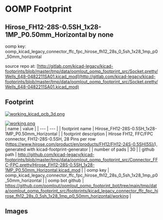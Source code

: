 # OOMP Footprint  
## Hirose_FH12-28S-0.5SH_1x28-1MP_P0.50mm_Horizontal  by none  
  
oomp key: oomp_kicad_legacy_connector_ffc_fpc_hirose_fh12_28s_0_5sh_1x28_1mp_p0_50mm_horizontal  
  
source repo at: [http://gitlab.com/kicad-legacy/kicad-footprints/blob/master/tmp/data/oomlout_oomp_footprint_src/Socket.pretty/Wells_648-0482211SA01.kicad_mod](http://gitlab.com/kicad-legacy/kicad-footprints/blob/master/tmp/data/oomlout_oomp_footprint_src/Socket.pretty/Wells_648-0482211SA01.kicad_mod)  
## Footprint  
  
[![working_kicad_pcb_3d.png](working_kicad_pcb_3d_600.png)](working_kicad_pcb_3d.png)  
  
[![working.png](working_600.png)](working.png)  
| name | value | 
| --- | --- | 
| footprint name | Hirose_FH12-28S-0.5SH_1x28-1MP_P0.50mm_Horizontal | 
| footprint description | Hirose FH12, FFC/FPC connector, FH12-28S-0.5SH, 28 Pins per row (https://www.hirose.com/product/en/products/FH12/FH12-24S-0.5SH(55)/), generated with kicad-footprint-generator | 
| number of pads | 30 | 
| github path | http://github.com/kicad-legacy/kicad-footprints/blob/master/tmp/data/oomlout_oomp_footprint_src/Connector_FFC-FPC.pretty/Hirose_FH12-28S-0.5SH_1x28-1MP_P0.50mm_Horizontal.kicad_mod | 
| oomp key | oomp_kicad_legacy_connector_ffc_fpc_hirose_fh12_28s_0_5sh_1x28_1mp_p0_50mm_horizontal | 
| oomp bot github | https://github.com/oomlout/oomlout_oomp_footprint_bot/tree/main/tmp/data/oomlout_oomp_footprint_src/footprints/kicad_legacy_connector_ffc_fpc_hirose_fh12_28s_0_5sh_1x28_1mp_p0_50mm_horizontal/working | 
## Images  
